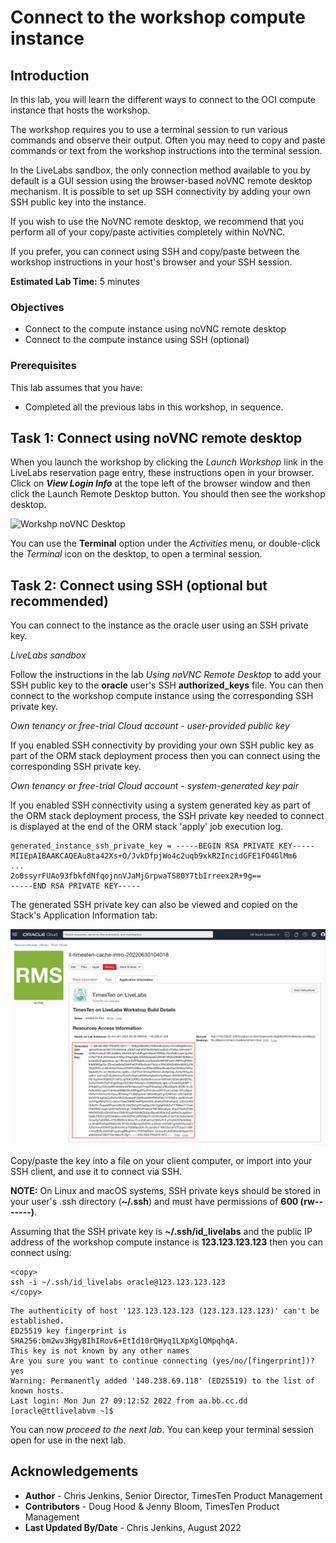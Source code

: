 # Connect to the workshop compute instance

## Introduction

In this lab, you will learn the different ways to connect to the OCI compute instance that hosts the workshop.

The workshop requires you to use a terminal session to run various commands and observe their output. Often you may need to copy and paste commands or text from the workshop instructions into the terminal session.

In the LiveLabs sandbox, the only connection method available to you by default is a GUI session using the browser-based noVNC remote desktop mechanism. It is possible to set up SSH connectivity by adding your own SSH public key into the instance.

If you wish to use the NoVNC remote desktop, we recommend that you perform all of your copy/paste activities completely within NoVNC.

If you prefer, you can connect using SSH and copy/paste between the workshop instructions in your host's browser and your SSH session.

**Estimated Lab Time:** 5 minutes

### Objectives

- Connect to the compute instance using noVNC remote desktop
- Connect to the compute instance using SSH (optional)

### Prerequisites

This lab assumes that you have:

- Completed all the previous labs in this workshop, in sequence.

## Task 1: Connect using noVNC remote desktop

When you launch the workshop by clicking the *Launch Workshop* link in the LiveLabs reservation page entry, these instructions open in your browser. Click on ***View Login Info*** at the tope left of the browser window and then click the Launch Remote Desktop button. You should then see the workshop desktop.

![Workshp noVNC Desktop](./images/novnc-desktop.png " ")

You can use the **Terminal** option under the *Activities* menu, or double-click the *Terminal* icon on the desktop, to open a terminal session.

## Task 2: Connect using SSH (optional but recommended)

You can connect to the instance as the oracle user using an SSH private key.

_LiveLabs sandbox_

Follow the instructions in the lab *Using noVNC Remote Desktop* to add your SSH public key to the **oracle** user's SSH **authorized_keys** file. You can then connect to the workshop compute instance using the corresponding SSH private key.

_Own tenancy or free-trial Cloud account - user-provided public key_

If you enabled SSH connectivity by providing your own SSH public key as part of the ORM stack deployment process then you can connect using the corresponding SSH private key.

_Own tenancy or free-trial Cloud account - system-generated key pair_

If you enabled SSH connectivity using a system generated key as part of the ORM stack deployment process, the SSH private key needed to connect is displayed at the end of the ORM stack 'apply' job execution log. 

```
generated_instance_ssh_private_key = -----BEGIN RSA PRIVATE KEY-----
MIIEpAIBAAKCAQEAu8ta42Xs+O/JvkDfpjWo4c2uqb9xkR2IncidGFE1FO4GlMm6
...
2o0ssyrFUAo93fbkfdNfqojnnVJaMjGrpwaTS80Y7tbIrreex2R+9g==
-----END RSA PRIVATE KEY-----
```

The generated SSH private key can also be viewed and copied on the Stack's Application Information tab:

![Workshp SSH private key](./images/orm-ssh-key.png " ")

Copy/paste the key into a file on your client computer, or import into your SSH client, and use it to connect via SSH.

**NOTE:** On Linux and macOS systems, SSH private keys should be stored in your user's .ssh directory (**~/.ssh**) and must have permissions of **600 (rw-------)**.

Assuming that the SSH private key is **~/.ssh/id_livelabs** and the public IP address of the workshop compute instance is **123.123.123.123** then you can connect using:

```
<copy>
ssh -i ~/.ssh/id_livelabs oracle@123.123.123.123
</copy>
```

```
The authenticity of host '123.123.123.123 (123.123.123.123)' can't be established.
ED25519 key fingerprint is SHA256:bm2wv3HgyBIhIRov6+EtId10rQHyq1LXpXglQMpqhqA.
This key is not known by any other names
Are you sure you want to continue connecting (yes/no/[fingerprint])? yes
Warning: Permanently added '140.238.69.118' (ED25519) to the list of known hosts.
Last login: Mon Jun 27 09:12:52 2022 from aa.bb.cc.dd
[oracle@ttlivelabvm ~]$
```

You can now *proceed to the next lab*. You can keep your terminal session open for use in the next lab.

## Acknowledgements

* **Author** - Chris Jenkins, Senior Director, TimesTen Product Management
* **Contributors** -  Doug Hood & Jenny Bloom, TimesTen Product Management
* **Last Updated By/Date** - Chris Jenkins, August 2022

